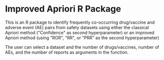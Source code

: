 # Improved Apriori R Package
This is an R package to identify frequently co-occurring drug/vaccine and adverse event (AE) pairs from safety datasets using either the classical Apriori method ("Confidence" as second hyperparameter) or an improved Apriori method (using "ROR", "RR", or "PRR" as the second hyperparameter)

The user can select a dataset and the number of drugs/vaccines, number of AEs, and the number of reports as arguments in the function.

